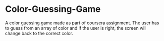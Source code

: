 # Color-Guessing-Game
A color guessing game made as part of coursera assignment. The user has to guess from an array of color and if the user is right, the screen
will change back to the correct color.
